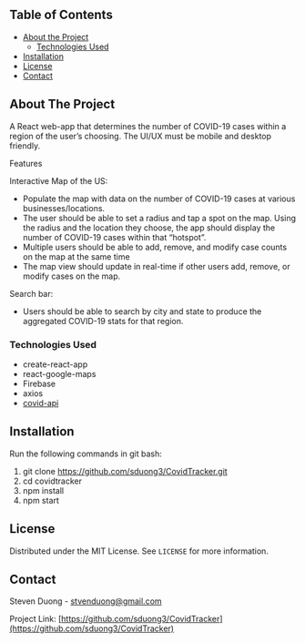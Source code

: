 <!--
*** Thanks for checking out this README Template. If you have a suggestion that would
*** make this better, please fork the repo and create a pull request or simply open
*** an issue with the tag "enhancement".
*** Thanks again! Now go create something AMAZING! :D
-->



<!-- TABLE OF CONTENTS -->
## Table of Contents

* [About the Project](#about-the-project)
  * [Technologies Used](#technologies-used)
* [Installation](#installation)
* [License](#license)
* [Contact](#contact)


<!-- ABOUT THE PROJECT -->
## About The Project
A React web-app that determines the number of COVID-19 cases within a region of the user’s
choosing. The UI/UX must be mobile and desktop friendly.

Features

Interactive Map of the US:
* Populate the map with data on the number of COVID-19 cases at various
businesses/locations.
* The user should be able to set a radius and tap a spot on the map. Using the radius and
the location they choose, the app should display the number of COVID-19 cases within
that “hotspot”.
* Multiple users should be able to add, remove, and modify case counts on the map at the
same time
* The map view should update in real-time if other users add, remove, or modify cases on
the map.

Search bar:
* Users should be able to search by city and state to produce the aggregated COVID-19
stats for that region.


### Technologies Used
* create-react-app
* react-google-maps
* Firebase
* axios
* [covid-api](https://covid-api.com/api/)


<!-- GETTING STARTED -->
## Installation

Run the following commands in git bash:
1. git clone https://github.com/sduong3/CovidTracker.git
2. cd covidtracker
3. npm install
4. npm start



<!-- LICENSE -->
## License

Distributed under the MIT License. See `LICENSE` for more information.



<!-- CONTACT -->
## Contact

Steven Duong - stvenduong@gmail.com

Project Link: [https://github.com/sduong3/CovidTracker](https://github.com/sduong3/CovidTracker)
